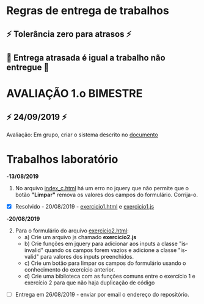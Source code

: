 # Regras de entrega de trabalhos
## :zap: Tolerância zero para atrasos :zap: 
## :poop: Entrega atrasada é igual a trabalho não entregue :poop:

# AVALIAÇÃO 1.o BIMESTRE

## :zap: **24/09/2019** :zap:
Avaliação: Em grupo, criar o sistema descrito no [documento](https://github.com/leoapsilva/devweb2019/blob/master/Laboratorio/Trabalhos/2019-09-09%20Trabalho%201.o%20Bim%20DevWeb.docx) 

# Trabalhos laboratório

-**13/08/2019** 
1. No arquivo [index_c.html](https://github.com/leoapsilva/devweb2019/blob/master/Laboratorio/index_c.html) há um erro no jquery que não permite que o botão __"Limpar"__ remova os valores dos campos do formulário.
Corrija-o.

- [x] Resolvido - 20/08/2019 -  [exercicio1.html](https://github.com/leoapsilva/devweb2019/blob/master/Laboratorio/exercicio1.html) e [exercicio1.js](https://github.com/leoapsilva/devweb2019/blob/master/Laboratorio/js/exercicio1.js)

-**20/08/2019**

2. Para o formulário do arquivo [exercicio2.html](https://github.com/leoapsilva/devweb2019/blob/master/Laboratorio/exercicio2.html):
    - a) Crie um arquivo js chamado **exercicio2.js** 
    - b) Crie funções em jquery para adicionar aos inputs a classe "is-invalid" quando os campos forem vazios e adicione a classe "is-valid" para valores dos inputs preenchidos.
    - c) Crie um botão para limpar os campos do formulário usando o conhecimento do exercício anterior.
    - d) Crie uma biblioteca com as funções comuns entre o exercício 1 e exercício 2 para que não haja duplicação de código
- [ ] Entrega em 26/08/2019 - enviar por email o endereço do repositório.

